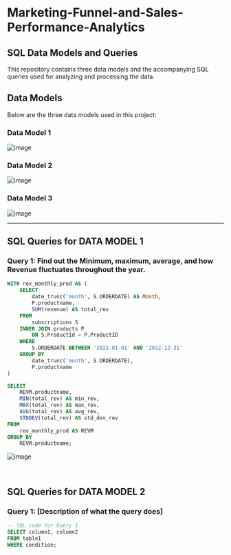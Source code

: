 # Marketing-Funnel-and-Sales-Performance-Analytics

## SQL Data Models and Queries

This repository contains three data models and the accompanying SQL queries used for analyzing and processing the data.

## Data Models

Below are the three data models used in this project:

### Data Model 1
![image](https://github.com/user-attachments/assets/213662be-ebb6-4d49-80b2-fd668a7e18bb)

### Data Model 2
![image](https://github.com/user-attachments/assets/9bade7b8-9e06-432c-8ac7-769e57c2ba0a)

### Data Model 3
![image](https://github.com/user-attachments/assets/8832cd75-3da6-484d-8f83-f54c7bf3c020)


---

## SQL Queries for DATA MODEL 1

### Query 1: Find out the Minimum, maximum, average, and how Revenue fluctuates throughout the year.

```sql
WITH rev_monthly_prod AS (
    SELECT
        date_trunc('month', S.ORDERDATE) AS Month,
        P.productname,
        SUM(revenue) AS total_rev
    FROM
        subscriptions S
    INNER JOIN products P
        ON S.ProductId = P.ProductID
    WHERE
        S.ORDERDATE BETWEEN '2022-01-01' AND '2022-12-31'
    GROUP BY
        date_trunc('month', S.ORDERDATE),
        P.productname
)

SELECT
    REVM.productname,
    MIN(total_rev) AS min_rev,
    MAX(total_rev) AS max_rev,
    AVG(total_rev) AS avg_rev,
    STDDEV(total_rev) AS std_dev_rev
FROM
    rev_monthly_prod AS REVM
GROUP BY
    REVM.productname;
```
![image](https://github.com/user-attachments/assets/8066c48b-181e-4ed7-839c-b4ef7f8e0bd4)

<br>

## SQL Queries for DATA MODEL 2

### Query 1: [Description of what the query does]
```sql
-- SQL code for Query 1
SELECT column1, column2
FROM table1
WHERE condition;
```
